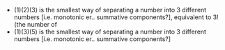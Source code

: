 - (1)(2)(3) is the smallest way of separating a number into 3 different numbers [i.e. monotonic er.. summative components?], equivalent to 3! (the number of 
- (1)(3)(5) is the smallest way of separating a number into 3 different numbers [i.e. monotonic er.. summative components?]
  